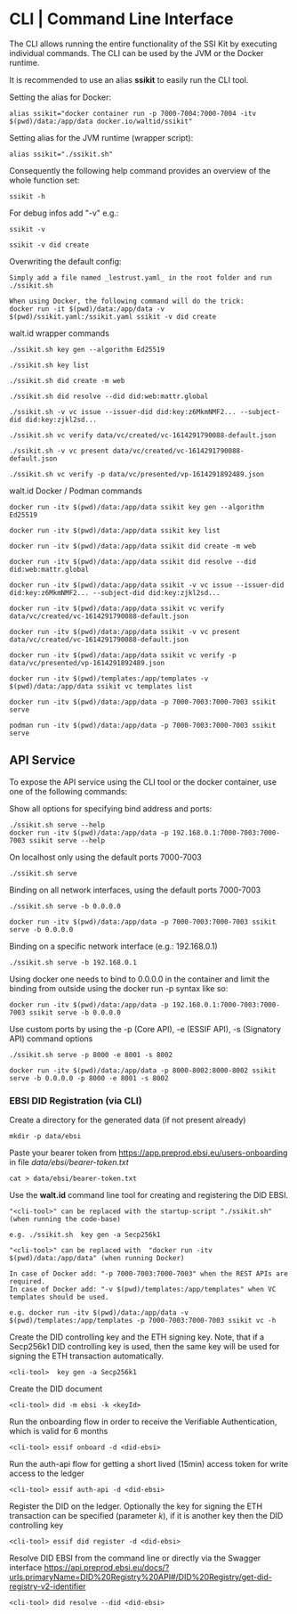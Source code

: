 # CLI | Command Line Interface

The CLI allows running the entire functionality of the SSI Kit by executing individual commands. The CLI can be used by the JVM or the Docker runtime.&#x20;

It is recommended to use an alias **ssikit** to easily run the CLI tool.

Setting the alias for Docker:

`alias ssikit="docker container run -p 7000-7004:7000-7004 -itv $(pwd)/data:/app/data docker.io/waltid/ssikit"`

Setting alias for the JVM runtime (wrapper script):

```
alias ssikit="./ssikit.sh"
```

Consequently the following help command provides an overview of the whole function set:

```
ssikit -h
```

For debug infos add "-v" e.g.:

```
ssikit -v

ssikit -v did create
```



Overwriting the default config:

```
Simply add a file named _lestrust.yaml_ in the root folder and run ./ssikit.sh

When using Docker, the following command will do the trick:
docker run -it $(pwd)/data:/app/data -v $(pwd)/ssikit.yaml:/ssikit.yaml ssikit -v did create
```

walt.id wrapper commands

```
./ssikit.sh key gen --algorithm Ed25519

./ssikit.sh key list

./ssikit.sh did create -m web

./ssikit.sh did resolve --did did:web:mattr.global

./ssikit.sh -v vc issue --issuer-did did:key:z6MkmNMF2... --subject-did did:key:zjkl2sd...

./ssikit.sh vc verify data/vc/created/vc-1614291790088-default.json

./ssikit.sh -v vc present data/vc/created/vc-1614291790088-default.json

./ssikit.sh vc verify -p data/vc/presented/vp-1614291892489.json
```

walt.id Docker / Podman commands

```
docker run -itv $(pwd)/data:/app/data ssikit key gen --algorithm Ed25519

docker run -itv $(pwd)/data:/app/data ssikit key list

docker run -itv $(pwd)/data:/app/data ssikit did create -m web

docker run -itv $(pwd)/data:/app/data ssikit did resolve --did did:web:mattr.global

docker run -itv $(pwd)/data:/app/data ssikit -v vc issue --issuer-did did:key:z6MkmNMF2... --subject-did did:key:zjkl2sd...

docker run -itv $(pwd)/data:/app/data ssikit vc verify data/vc/created/vc-1614291790088-default.json

docker run -itv $(pwd)/data:/app/data ssikit -v vc present data/vc/created/vc-1614291790088-default.json

docker run -itv $(pwd)/data:/app/data ssikit vc verify -p data/vc/presented/vp-1614291892489.json

docker run -itv $(pwd)/templates:/app/templates -v $(pwd)/data:/app/data ssikit vc templates list

docker run -itv $(pwd)/data:/app/data -p 7000-7003:7000-7003 ssikit serve

podman run -itv $(pwd)/data:/app/data -p 7000-7003:7000-7003 ssikit serve
```

## API Service

To expose the API service using the CLI tool or the docker container, use one of the following commands:

Show all options for specifying bind address and ports:

```
./ssikit.sh serve --help
docker run -itv $(pwd)/data:/app/data -p 192.168.0.1:7000-7003:7000-7003 ssikit serve --help
```

On localhost only using the default ports 7000-7003

```
./ssikit.sh serve
```

Binding on all network interfaces, using the default ports 7000-7003

```
./ssikit.sh serve -b 0.0.0.0

docker run -itv $(pwd)/data:/app/data -p 7000-7003:7000-7003 ssikit serve -b 0.0.0.0
```

Binding on a specific network interface (e.g.: 192.168.0.1)

```
./ssikit.sh serve -b 192.168.0.1
```

Using docker one needs to bind to 0.0.0.0 in the container and limit the binding from outside using the docker run -p syntax like so:

```
docker run -itv $(pwd)/data:/app/data -p 192.168.0.1:7000-7003:7000-7003 ssikit serve -b 0.0.0.0
```

Use custom ports by using the -p (Core API), -e (ESSIF API), -s (Signatory API) command options

```
./ssikit.sh serve -p 8000 -e 8001 -s 8002

docker run -itv $(pwd)/data:/app/data -p 8000-8002:8000-8002 ssikit serve -b 0.0.0.0 -p 8000 -e 8001 -s 8002
```

### EBSI DID Registration (via CLI)

Create a directory for the generated data (if not present already)

```
mkdir -p data/ebsi
```

Paste your bearer token from https://app.preprod.ebsi.eu/users-onboarding in file _data/ebsi/bearer-token.txt_

```
cat > data/ebsi/bearer-token.txt 
```

Use the **walt.id** command line tool for creating and registering the DID EBSI.

```
"<cli-tool>" can be replaced with the startup-script "./ssikit.sh" (when running the code-base)

e.g. ./ssikit.sh  key gen -a Secp256k1

"<cli-tool>" can be replaced with  "docker run -itv $(pwd)/data:/app/data" (when running Docker)

In case of Docker add: "-p 7000-7003:7000-7003" when the REST APIs are required.
In case of Docker add: "-v $(pwd)/templates:/app/templates" when VC templates should be used.

e.g. docker run -itv $(pwd)/data:/app/data -v $(pwd)/templates:/app/templates -p 7000-7003:7000-7003 ssikit vc -h
```

Create the DID controlling key and the ETH signing key. Note, that if a Secp256k1 DID controlling key is used, then the same key will be used for signing the ETH transaction automatically.

```
<cli-tool>  key gen -a Secp256k1
```

Create the DID document

```
<cli-tool> did -m ebsi -k <keyId>
```

Run the onboarding flow in order to receive the Verifiable Authentication, which is valid for 6 months

```
<cli-tool> essif onboard -d <did-ebsi>
```

Run the auth-api flow for getting a short lived (15min) access token for write access to the ledger

```
<cli-tool> essif auth-api -d <did-ebsi>
```

Register the DID on the ledger. Optionally the key for signing the ETH transaction can be specified (parameter _k_), if it is another key then the DID controlling key

```
<cli-tool> essif did register -d <did-ebsi> 
```

Resolve DID EBSI from the command line or directly via the Swagger interface https://api.preprod.ebsi.eu/docs/?urls.primaryName=DID%20Registry%20API#/DID%20Registry/get-did-registry-v2-identifier

```
<cli-tool> did resolve --did <did-ebsi> 
```
